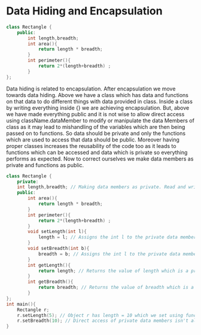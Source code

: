 # Data Hiding and Encapsulation

```c++
class Rectangle {
    public:
    	int length,breadth;
    	int area(){
            return length * breadth;
        }
    	int perimeter(){
            return 2*(length+breadth) ;
        }
};
```

Data hiding is related to encapsulation. After encapsulation we move towards data hiding. Above we have a class which has data and functions on that data to do different things with data provided in class. Inside a class by writing everything inside {} we are achieving  encapsulation. But, above we have made everything public and it is not wise to allow direct access using className.dataMember to modify or manipulate the data Members of class as it may lead to mishandling of the variables which are then being passed on to functions. So data should be private and only the functions which are used to access that data should be public. Moreover having proper classes increases the reusability of the code too as it leads to functions which can be accessed and data which is private so everything performs as expected. Now to correct ourselves we make data members as private and functions as public.

```c++
class Rectangle {
    private:
    int length,breadth; // Making data members as private. Read and write of private isn't allowed.
    public:
    	int area(){
            return length * breadth;
        }
    	int perimeter(){
            return 2*(length+breadth) ;
        }
    	void setLength(int l){
            length = l; // Assigns the int l to the private data member length's value
        }
    	void setBreadth(int b){
            breadth = b; // Assigns the int l to the private data member length's value
        }
    	int getLength(){
            return length; // Returns the value of length which is a private data member
        }
    	int getBreadth(){
            return breadth; // Returns the value of breadth which is a private data member
        }
};
int main(){
    Rectangle r;
    r.setLength(5); // Object r has length = 10 which we set using function and not directly
    r.setBreadth(10); // Direct access of private data members isn't allowed so we use function
}
```


